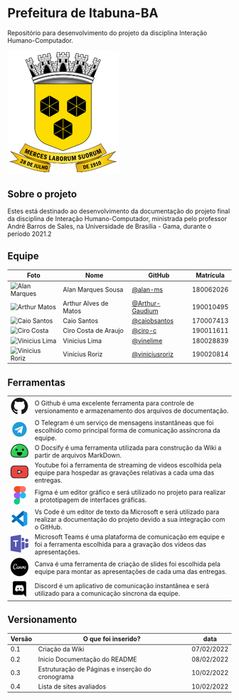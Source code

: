 # Prefeitura de Itabuna-BA

Repositório para desenvolvimento do projeto da disciplina Interação Humano-Computador.

<img src="./assets/imagens/BrasaoItabuna.png" alt="Brasão Itabuna" width="250px">  

## Sobre o projeto

Estes está destinado ao desenvolvimento da documentação do projeto final da disciplina de Interação Humano-Computador, ministrada pelo professor André Barros de Sales, na Universidade de Brasília - Gama, durante o período 2021.2

## Equipe
 Foto | Nome | GitHub | Matrícula |
 ---- | ---- | ------ | -------- |
<img src="https://github.com/alan-ms.png" alt="Alan Marques" width="100">           | Alan Marques Sousa | [@alan-ms](https://github.com/alan-ms) | 180062026 |
<img src="https://github.com/Arthur-Gaudium.png" alt="Arthur Matos" width="100">    | Arthur Alves de Matos  | [@Arthur-Gaudium](https://github.com/Arthur-Gaudium) | 190010495 |
<img src="https://github.com/caiobsantos.png" alt="Caio Santos" width="100">        | Caio Santos | [@caiobsantos](https://github.com/caiobsantos) | 170007413 |
<img src="https://github.com/ciro-c.png" alt="Ciro Costa" width="100">              | Ciro Costa de Araujo | [@ciro-c](https://github.com/ciro-c) | 190011611 |
<img src="https://github.com/vinelime.png" alt="Vinicius Lima" width="100">         | Vinicius Lima | [@vinelime](https://github.com/vinelime) | 180028839 |
<img src="https://github.com/viniciusroriz.png" alt="Vinicius Roriz" width="100">   | Vinícius Roriz | [@viniciusroriz](https://github.com/viniciusroriz) | 190020814|


## Ferramentas
|     |     | 
| :-: | :- |
| <img src="https://raw.githubusercontent.com/devicons/devicon/master/icons/github/github-original.svg" width="100"> | O Github é uma excelente ferramenta para controle de versionamento e armazenamento dos arquivos de documentação. |
| <img src="./assets/imagens/telegram.png" width="100"> | O Telegram é um serviço de mensagens instantâneas que foi escolhido como principal forma de comunicação assíncrona da equipe. |
| <img src="./assets/imagens/docsify.svg" width="100"> | O Docsify é uma ferramenta utilizada para construção da Wiki a partir de arquivos MarkDown. |
| <img src="./assets/imagens/youtube.svg" width="100"> | Youtube foi a ferramenta de streaming de videos escolhida pela equipe para hospedar as gravações relativas a cada uma das entregas. |
| <img src="./assets/imagens/figma.svg" width="100"> | Figma é um editor gráfico e será utilizado no projeto para realizar a prototipagem de interfaces gráficas. |
| <img src="./assets/imagens/vscode.svg" width="100"> | Vs Code é um editor de texto da Microsoft e será utilizado para realizar a documentação do projeto devido a sua integração com o GitHub. |
| <img src="./assets/imagens/teams.svg" width="100"> | Microsoft Teams é uma plataforma de comunicação em equipe e foi a ferramenta escolhida para a gravação dos vídeos das apresentações. |
| <img src="./assets/imagens/canva.svg" width="100"> | Canva é uma ferramenta de criação de slides foi escolhida pela equipe para montar as apresentações de cada uma das entregas. |
| <img src="./assets/imagens/discord.svg" width="100"> | Discord é um aplicativo de comunicação instantânea e será utilizado para a comunicação síncrona da equipe. |

## Versionamento 

Versão |  O que foi inserido? | data |
---- |----- | ----| 
0.1| Criação da Wiki |07/02/2022|
0.2| Inicio Documentação do README |08/02/2022|
0.3| Estruturação de Páginas e inserção do cronograma |10/02/2022|
0.4| Lista de sites avaliados |10/02/2022|
